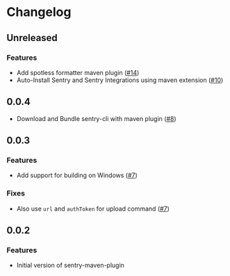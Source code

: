# Changelog

## Unreleased

### Features

- Add spotless formatter maven plugin ([#14](https://github.com/getsentry/sentry-maven-plugin/pull/14))
- Auto-Install Sentry and Sentry Integrations using maven extension ([#10](https://github.com/getsentry/sentry-maven-plugin/pull/10))

## 0.0.4

- Download and Bundle sentry-cli with maven plugin ([#8](https://github.com/getsentry/sentry-maven-plugin/pull/8))

## 0.0.3

### Features

- Add support for building on Windows ([#7](https://github.com/getsentry/sentry-maven-plugin/pull/7))

### Fixes

- Also use `url` and `authToken` for upload command ([#7](https://github.com/getsentry/sentry-maven-plugin/pull/7))

## 0.0.2

### Features

- Initial version of sentry-maven-plugin

